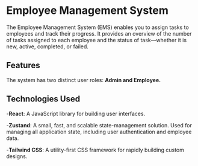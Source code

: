 # Employee Management System

The Employee Management System (EMS) enables you to assign tasks to employees and track their progress. It provides an overview of the number of tasks assigned to each employee and the status of  task—whether it is new, active, completed, or failed.

## Features
The system has two distinct user roles: **Admin and Employee.**



## Technologies Used
-**React**: A JavaScript library for building user interfaces.

-**Zustand**: A small, fast, and scalable state-management solution. Used for managing all application state, including user authentication and employee data.

-**Tailwind CSS**: A utility-first CSS framework for rapidly building custom designs.


